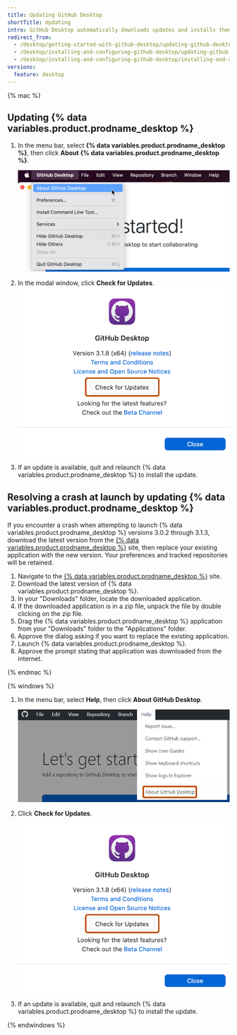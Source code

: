 ```yaml
---
title: Updating GitHub Desktop
shortTitle: Updating
intro: GitHub Desktop automatically downloads updates and installs them when you restart. You can also manually check for updates.
redirect_from:
  - /desktop/getting-started-with-github-desktop/updating-github-desktop
  - /desktop/installing-and-configuring-github-desktop/updating-github-desktop
  - /desktop/installing-and-configuring-github-desktop/installing-and-authenticating-to-github-desktop/updating-github-desktop
versions:
  feature: desktop
---
```


{% mac %}

## Updating {% data variables.product.prodname_desktop %}

1. In the menu bar, select **{% data variables.product.prodname_desktop %}**, then click **About {% data variables.product.prodname_desktop %}**.

   ![Screenshot of the menu bar on a Mac. Under the open "GitHub Desktop" dropdown menu, a cursor hovers over "About GitHub Desktop", highlighted in blue.](/assets/images/help/desktop/desktop-menu-about-desktop-mac.png)

1. In the modal window, click **Check for Updates**.
   ![Screenshot of the "GitHub Desktop" window. Under version details and links to external resources, a button, labeled "Check for Updates", is outlined in orange.](/assets/images/help/desktop/check-for-updates.png)
1. If an update is available, quit and relaunch {% data variables.product.prodname_desktop %} to install the update.

## Resolving a crash at launch by updating {% data variables.product.prodname_desktop %}

If you encounter a crash when attempting to launch {% data variables.product.prodname_desktop %} versions 3.0.2 through 3.1.3, download the latest version from the [{% data variables.product.prodname_desktop %}](https://desktop.github.com) site, then replace your existing application with the new version. Your preferences and tracked repositories will be retained.

1. Navigate to the [{% data variables.product.prodname_desktop %}](https://desktop.github.com) site.
1. Download the latest version of {% data variables.product.prodname_desktop %}.
1. In your "Downloads" folder, locate the downloaded application.
1. If the downloaded application is in a zip file, unpack the file by double clicking on the zip file.
1. Drag the {% data variables.product.prodname_desktop %} application from your "Downloads" folder to the "Applications" folder.
1. Approve the dialog asking if you want to replace the existing application.
1. Launch {% data variables.product.prodname_desktop %}.
1. Approve the prompt stating that application was downloaded from the internet.

{% endmac %}

{% windows %}

1. In the menu bar, select **Help**, then click **About GitHub Desktop**.

   ![Screenshot of the "GitHub Desktop" menu bar on Windows. In the open "Help" dropdown menu, an option labeled "About GitHub Desktop" is outlined in orange.](/assets/images/help/desktop/help-about-desktop-win.png)

1. Click **Check for Updates**.

   ![Screenshot of the "GitHub Desktop" window. Under version details and links to external resources, a button, labeled "Check for Updates", is outlined in orange.](/assets/images/help/desktop/check-for-updates.png)

1. If an update is available, quit and relaunch {% data variables.product.prodname_desktop %} to install the update.

{% endwindows %}
